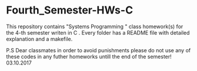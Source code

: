 # Fourth_Semester-HWs-C
This repository contains "Systems Programming " class homework(s) for the 4-th semester writen in C .
Every folder has a README file with detailed explanation and a makefile.

P.S Dear classmates in order to avoid punishments please do not use any of these codes in any futher homeworks untill the end of the semester! 03.10.2017
